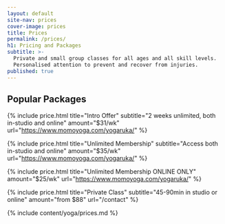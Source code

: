 ```yaml
---
layout: default
site-nav: prices
cover-image: prices
title: Prices
permalink: /prices/
h1: Pricing and Packages
subtitle: >-
  Private and small group classes for all ages and all skill levels.
  Personalised attention to prevent and recover from injuries.
published: true
---
```


<section class="container container--sm m-top--md">
  <h2>Popular Packages</h2>

  {% include price.html title="Intro Offer" subtitle="2 weeks unlimited, both in-studio and online" amount="$31/wk" url="https://www.momoyoga.com/yogaruka/" %}

  {% include price.html title="Unlimited Membership" subtitle="Access both in-studio and online" amount="$35/wk" url="https://www.momoyoga.com/yogaruka/" %}
  
  {% include price.html title="Unlimited Membership ONLINE ONLY" amount="$25/wk" url="https://www.momoyoga.com/yogaruka/" %}

  {% include price.html title="Private Class" subtitle="45-90min in studio or online" amount="from $88" url="/contact" %}
</section>

<div class="Longform Longform--blogpost" markdown="1">
{% include content/yoga/prices.md %}
</div>
